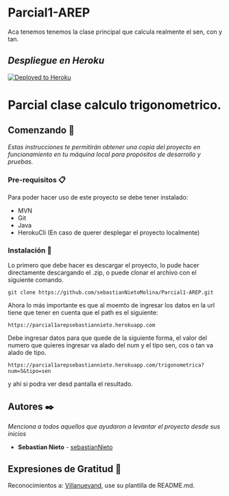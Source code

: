 # Parcial1-AREP

Aca tenemos tenemos la clase principal que calcula realmente el sen, con y tan.


## _Despliegue en Heroku_ 
[![Deployed to Heroku](https://www.herokucdn.com/deploy/button.png)](https://parcial1arepsebastiannieto.herokuapp.com)


# Parcial clase calculo trigonometrico.

## Comenzando 🚀

_Estas instrucciones te permitirán obtener una copia del proyecto en funcionamiento en tu máquina local para propósitos de desarrollo y pruebas._

### Pre-requisitos 📋

Para poder hacer uso de este proyecto se debe tener instalado:
 
  * MVN
  * Git
  * Java
  * HerokuCli (En caso de querer desplegar el proyecto localmente)

### Instalación 🔧

Lo primero que debe hacer es descargar el proyecto, lo pude hacer directamente descargando el .zip, o puede clonar el archivo con el siguiente comando.

```
git clone https://github.com/sebastianNietoMolina/Parcial1-AREP.git
```

Ahora lo más importante es que al moemto de ingresar los datos en la url tiene que tener en cuenta que el path es el siguiente:

```
https://parcial1arepsebastiannieto.herokuapp.com
```

Debe ingresar datos para que quede de la siguiente forma, el valor del numero que quieres ingresar va alado del num y el tipo sen, cos o tan va alado de tipo.
```
https://parcial1arepsebastiannieto.herokuapp.com/trigonometrica?num=5&tipo=sen
```

y ahí si podra ver desd pantalla el resultado.


## Autores ✒️

_Menciona a todos aquellos que ayudaron a levantar el proyecto desde sus inicios_

* **Sebastian Nieto** - [sebastianNieto](https://github.com/sebastianNietoMolina)

## Expresiones de Gratitud 🎁

Reconocimientos a: [Villanuevand](https://github.com/Villanuevand), use su plantilla de README.md.
